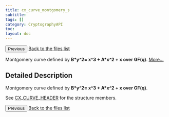 ```yaml
---
title: cx_curve_montgomery_s
subtitle:
tags: []
category: CryptographyAPI
toc:
layout: doc
---
```


<button class="uk-button uk-button-default uk-button-small uk-margin-medium-top" onclick="history.back()">Previous</button>
<a class="uk-button uk-button-default uk-button-small uk-margin-medium-top crypto-button" href="../../crypto-api/files">Back to the files list</a>


<p>Montgomery curve defined by <b>B*y^2= x^3 + A*x^2 + x over GF(q)</b>.  
 <a href="../cx__curve__montgomery__s#details">More...</a></p>
<a name="details" id="details"></a>

## Detailed Description

<div class="textblock"><p>Montgomery curve defined by <b>B*y^2= x^3 + A*x^2 + x over GF(q)</b>. </p>
<p>See <a class="el" href="../ox__ec_8h#a5ad90d6a0e043d9a94aa017fec898b78" title="Curve domain parameters. ">CX_CURVE_HEADER</a> for the structure members. </p>
<button class="uk-button uk-button-default uk-button-small uk-margin-medium-top" onclick="history.back()">Previous</button>
<a class="uk-button uk-button-default uk-button-small uk-margin-medium-top crypto-button" href="../../crypto-api/files">Back to the files list</a>
